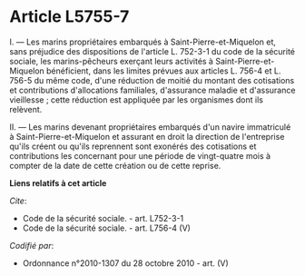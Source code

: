 # Article L5755-7

I. ― Les marins propriétaires embarqués à Saint-Pierre-et-Miquelon et, sans préjudice des dispositions de l'article L.
752-3-1 du code de la sécurité sociale, les marins-pêcheurs exerçant leurs activités à Saint-Pierre-et-Miquelon bénéficient,
dans les limites prévues aux articles L. 756-4 et L. 756-5 du même code, d'une réduction de moitié du montant des cotisations
et contributions d'allocations familiales, d'assurance maladie et d'assurance vieillesse ; cette réduction est appliquée par
les organismes dont ils relèvent. 

II. ― Les marins devenant propriétaires embarqués d'un navire immatriculé à Saint-Pierre-et-Miquelon et assurant en droit la
direction de l'entreprise qu'ils créent ou qu'ils reprennent sont exonérés des cotisations et contributions les concernant
pour une période de vingt-quatre mois à compter de la date de cette création ou de cette reprise.

**Liens relatifs à cet article**

_Cite_:

  - Code de la sécurité sociale. - art. L752-3-1
  - Code de la sécurité sociale. - art. L756-4 (V)

_Codifié par_:

  - Ordonnance n°2010-1307 du 28 octobre 2010 - art. (V)
